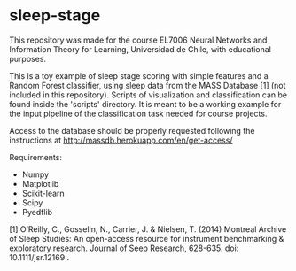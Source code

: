 # sleep-stage

This repository was made for the course EL7006 Neural Networks and Information Theory for Learning, Universidad de Chile, with educational purposes.

This is a toy example of sleep stage scoring with simple features and a Random Forest classifier, using sleep data from the MASS Database [1] (not included in this repository). Scripts of visualization and classification can be found inside the 'scripts' directory.  It is meant to be a working example for the input pipeline of the classification task needed for course projects.

Access to the database should be properly requested following the instructions at http://massdb.herokuapp.com/en/get-access/

Requirements:
- Numpy
- Matplotlib
- Scikit-learn
- Scipy
- Pyedflib


[1] O’Reilly, C., Gosselin, N., Carrier, J. & Nielsen, T. (2014) Montreal Archive of Sleep Studies: An open-access resource for instrument benchmarking & exploratory research. Journal of Seep Research, 628-635. doi: 10.1111/jsr.12169 .

